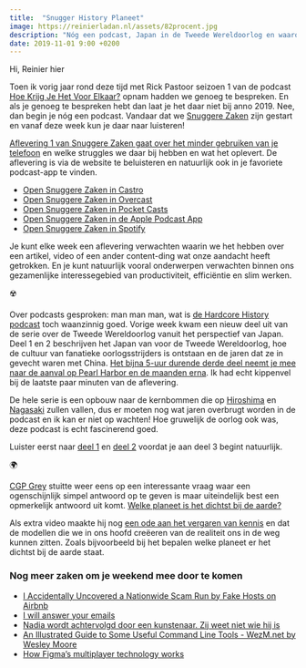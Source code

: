 ```yaml
---
title:  "Snugger History Planeet"
image: https://reinierladan.nl/assets/82procent.jpg
description: "Nóg een podcast, Japan in de Tweede Wereldoorlog en waarom de dichtsbijzijnde planeet nog niet zo makkelijk te bepalen is."
date: 2019-11-01 9:00 +0200
---
```


Hi, Reinier hier

Toen ik vorig jaar rond deze tijd met Rick Pastoor seizoen 1 van de podcast [Hoe Krijg Je Het Voor Elkaar?](https://hoekrijgjehetvoorelkaar.nl) opnam hadden we genoeg te bespreken. En als je genoeg te bespreken hebt dan laat je het daar niet bij anno 2019. Nee, dan begin je nóg een podcast. Vandaar dat we [Snuggere Zaken](https://www.snuggerezaken.nl) zijn gestart en vanaf deze week kun je daar naar luisteren!

[Aflevering 1 van Snuggere Zaken gaat over het minder gebruiken van je telefoon](https://www.snuggerezaken.nl/1) en welke struggles we daar bij hebben en wat het oplevert. De aflevering is via de website te beluisteren en natuurlijk ook in je favoriete podcast-app te vinden.

- [Open Snuggere Zaken in Castro](https://castro.fm/itunes/1484938900)
- [Open Snuggere Zaken in Overcast](https://overcast.fm/itunes1484938900/snuggere-zaken)
- [Open Snuggere Zaken in Pocket Casts](https://pca.st/itunes/1484938900)
- [Open Snuggere Zaken in de Apple Podcast App](https://podcasts.apple.com/nl/podcast/snuggere-zaken/id1484938900)
- [Open Snuggere Zaken in Spotify](https://open.spotify.com/show/5QV6ztR28tmPgedadvYomL?si=b-sSIViqQPeoLesPHJ8U_g)

Je kunt elke week een aflevering verwachten waarin we het hebben over een artikel, video of een ander content-ding wat onze aandacht heeft getrokken. En je kunt natuurlijk vooral onderwerpen verwachten binnen ons gezamenlijke interessegebied van productiviteit, efficiëntie en slim werken.

☢️

Over podcasts gesproken: man man man, wat is [de Hardcore History podcast](https://www.dancarlin.com/hardcore-history-series/) toch waanzinnig goed. Vorige week kwam een nieuw deel uit van de serie over de Tweede Wereldoorlog vanuit het perspectief van Japan. Deel 1 en 2 beschrijven het Japan van voor de Tweede Wereldoorlog, hoe de cultuur van fanatieke oorlogsstrijders is ontstaan en de jaren dat ze in gevecht waren met China. [Het bijna 5-uur durende derde deel neemt je mee naar de aanval op Pearl Harbor en de maanden erna](https://www.dancarlin.com/product/hardcore-history-64-supernova-in-the-east-iii/). Ik had echt kippenvel bij de laatste paar minuten van de aflevering.

De hele serie is een opbouw naar de kernbommen die op [Hiroshima](https://www.youtube.com/watch?v=3wxWNAM8Cso) en [Nagasaki](https://www.youtube.com/watch?v=ncq_Wye43TM) zullen vallen, dus er moeten nog wat jaren overbrugt worden in de podcast en ik kan er niet op wachten! Hoe gruwelijk de oorlog ook was, deze podcast is echt fascinerend goed.

Luister eerst naar [deel 1](https://www.dancarlin.com/product/hardcore-history-62-supernova-in-the-east-i/) en [deel 2](https://www.dancarlin.com/product/hardcore-history-63-supernova-in-the-east-ii/) voordat je aan deel 3 begint natuurlijk.

🌍

[CGP Grey](http://www.cgpgrey.com/) stuitte weer eens op een interessante vraag waar een ogenschijnlijk simpel antwoord op te geven is maar uiteindelijk best een opmerkelijk antwoord uit komt. [Welke planeet is het dichtst bij de aarde?](https://youtu.be/SumDHcnCRuU)

Als extra video maakte hij nog [een ode aan het vergaren van kennis](https://youtu.be/LIS0IFmbZaI) en dat de modellen die we in ons hoofd creëeren van de realiteit ons in de weg kunnen zitten. Zoals bijvoorbeeld bij het bepalen welke planeet er het dichtst bij de aarde staat.

### Nog meer zaken om je weekend mee door te komen

- [I Accidentally Uncovered a Nationwide Scam Run by Fake Hosts on Airbnb](https://www.vice.com/amp/en_us/article/43k7z3/nationwide-fake-host-scam-on-airbnb?__twitter_impression=true)
- [I will answer your emails](http://iwillansweryouremails.com/)
- [Nadia wordt achtervolgd door een kunstenaar. Zij weet niet wie hij is](https://www.volkskrant.nl/kijkverder/v/2019/nadia-wordt-achtervolgd-door-een-kunstenaar-zij-weet-niet-wie-hij-is/)
- [An Illustrated Guide to Some Useful Command Line Tools - WezM.net by Wesley Moore](https://www.wezm.net/technical/2019/10/useful-command-line-tools/)
- [How Figma’s multiplayer technology works](https://www.figma.com/blog/how-figmas-multiplayer-technology-works/)
